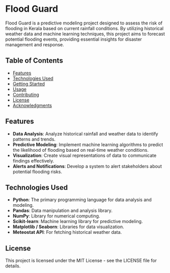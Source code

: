 # Flood Guard

Flood Guard is a predictive modeling project designed to assess the risk of flooding in Kerala based on current rainfall conditions. By utilizing historical weather data and machine learning techniques, this project aims to forecast potential flooding events, providing essential insights for disaster management and response.

## Table of Contents
- [Features](#features)
- [Technologies Used](#technologies-used)
- [Getting Started](#getting-started)
- [Usage](#usage)
- [Contributing](#contributing)
- [License](#license)
- [Acknowledgments](#acknowledgments)

## Features
- **Data Analysis**: Analyze historical rainfall and weather data to identify patterns and trends.
- **Predictive Modeling**: Implement machine learning algorithms to predict the likelihood of flooding based on real-time weather conditions.
- **Visualization**: Create visual representations of data to communicate findings effectively.
- **Alerts and Notifications**: Develop a system to alert stakeholders about potential flooding risks.

## Technologies Used
- **Python**: The primary programming language for data analysis and modeling.
- **Pandas**: Data manipulation and analysis library.
- **NumPy**: Library for numerical computing.
- **Scikit-learn**: Machine learning library for predictive modeling.
- **Matplotlib / Seaborn**: Libraries for data visualization.
- **Meteostat API**: For fetching historical weather data.
## License
This project is licensed under the MIT License - see the LICENSE file for details.
